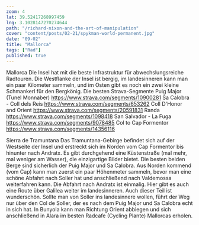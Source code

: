 ```yaml
---
zoom: 4
lat: 39.52417268997459
lng: 3.1028147270274644
path: "/richard-nixon-and-the-art-of-manipulation"
cover: "content/posts/02-21/spykman-world-permanent.jpg"
date: "09-02"
title: "Mallorca"
tags: ["Rad"]
published: true
---
```


Mallorca
Die Insel hat mit die beste Infrastruktur für abwechslungsreiche Radtouren. Die Westflanke der Insel ist bergig, im landesinneren kann man ein paar Kilometer sammeln, und im Osten gibt es noch ein zwei kleine Schmankerl für den Bergkönig.
Die besten Strava-Segmente
Puig Major (Tunel Monnaber) https://www.strava.com/segments/10900281
Sa Calobra - Coll dels Reis https://www.strava.com/segments/653262
Coll D'Honor and Orient https://www.strava.com/segments/20591831
Randa https://www.strava.com/segments/1098418
San Salvador - La Fuga https://www.strava.com/segments/9078485
Col to Cap Formentor https://www.strava.com/segments/14356116

Sierra de Tramuntana
Das Tramuntana-Gebirge befindet sich auf der Westseite der Insel und erstreckt sich im Norden vom Cap Formentor bis hinunter nach Andratx. Es gibt durchgehend eine Küstenstraße (mal mehr, mal weniger am Wasser), die einzigartige Bilder bietet. Die besten beiden Berge sind sicherlich der Puig Major und Sa Calobra. Aus Norden kommend (vom Cap) kann man zuerst ein paar Höhenmeter sammeln, bevor man eine schöne Abfahrt nach Soller hat und anschließend nach Valdemossa weiterfahren kann. Die Abfahrt nach Andratx ist einmalig. Hier gibt es auch eine Route über Galilea weiter im landesinneren. Auch dieser Teil ist wunderschön. Sollte man von Soller ins landesinnere wollen, führt der Weg nur über den Col de Soller, der es nach dem Puig Major und Sa Calobra echt in sich hat. In Bunyola kann man Richtung Orient abbiegen und sich anschließend in Alara im besten Radcafe (Cycling Plante) Mallorcas erholen.
